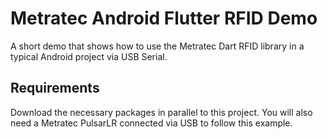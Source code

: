 # Metratec Android Flutter RFID Demo

A short demo that shows how to use the Metratec Dart RFID library in a typical Android project via USB Serial.

## Requirements

Download the necessary packages in parallel to this project. You will also need a Metratec PulsarLR connected via USB to follow this example.
